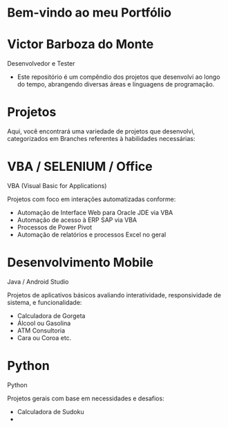 # Bem-vindo ao meu Portfólio

# Victor Barboza do Monte

Desenvolvedor e Tester

- Este repositório é um compêndio dos projetos que desenvolvi ao longo do tempo, abrangendo diversas áreas e linguagens de programação.

# Projetos
Aqui, você encontrará uma variedade de projetos que desenvolvi, categorizados em Branches referentes à habilidades necessárias:

# VBA / SELENIUM / Office
VBA (Visual Basic for Applications)

Projetos com foco em interações automatizadas conforme:
- Automação de Interface Web para Oracle JDE via VBA
- Automação de acesso à ERP SAP via VBA
- Processos de Power Pivot
- Automação de relatórios e processos Excel no geral

# Desenvolvimento Mobile
Java / Android Studio

Projetos de aplicativos básicos avaliando interatividade, responsividade de sistema, e funcionalidade:
- Calculadora de Gorgeta
- Álcool ou Gasolina
- ATM Consultoria
- Cara ou Coroa
  etc.


# Python
Python

Projetos gerais com base em necessidades e desafios:
- Calculadora de Sudoku
- 
 
